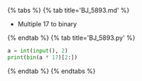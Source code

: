 {% tabs %}
{% tab title='BJ_5893.md' %}

* Multiple 17 to binary

{% endtab %}
{% tab title='BJ_5893.py' %}

```py
a = int(input(), 2)
print(bin(a * 17)[2:])
```

{% endtab %}
{% endtabs %}